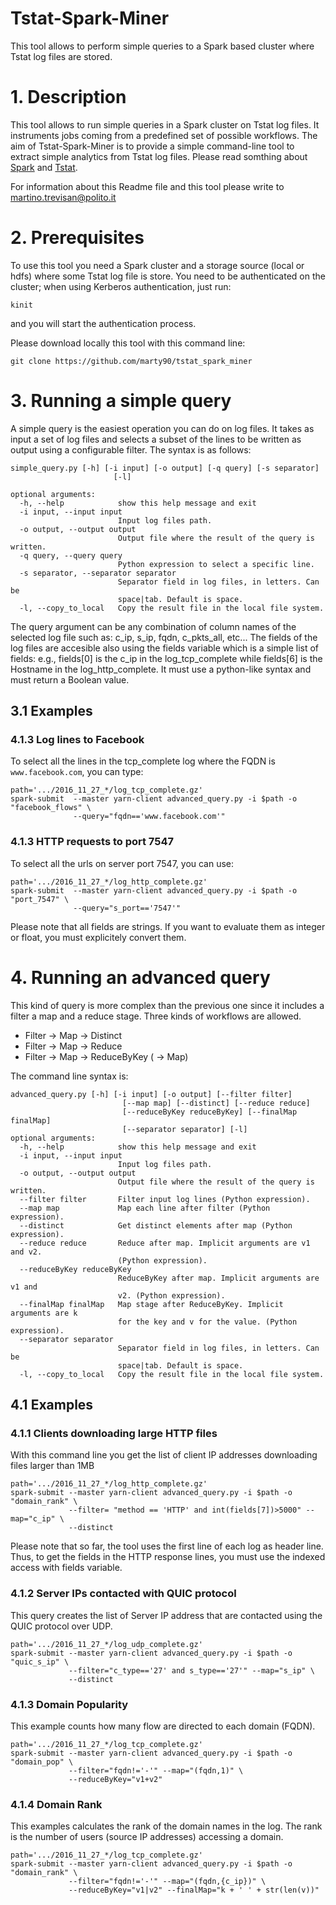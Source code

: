 # Tstat-Spark-Miner
This tool allows to perform simple queries to a Spark based cluster where Tstat log files are stored.

# 1. Description
This tool allows to run simple queries in a Spark cluster on Tstat log files.
It instruments jobs coming from a predefined set of possible workflows.
The aim of Tstat-Spark-Miner is to provide a simple command-line tool to extract simple analytics from Tstat log files.
Please read somthing about [Spark](http://spark.apache.org/) and [Tstat](http://tstat.polito.it).

For information about this Readme file and this tool please write to
[martino.trevisan@polito.it](mailto:martino.trevisan@polito.it)

# 2. Prerequisites
To use this tool you need a Spark cluster and a storage source (local or hdfs) where some Tstat log file is store.
You need to be authenticated on the cluster; when using Kerberos authentication, just run:
```
kinit
```
and you will start the authentication process.

Please download locally this tool with this command line:
```
git clone https://github.com/marty90/tstat_spark_miner
```

# 3. Running a simple query
A simple query is the easiest operation you can do on log files.
It takes as input a set of log files and selects a subset of the lines to be written as output using a configurable filter.
The syntax is as follows:
```
simple_query.py [-h] [-i input] [-o output] [-q query] [-s separator]
                       [-l]

optional arguments:
  -h, --help            show this help message and exit
  -i input, --input input
                        Input log files path.
  -o output, --output output
                        Output file where the result of the query is written.
  -q query, --query query
                        Python expression to select a specific line.
  -s separator, --separator separator
                        Separator field in log files, in letters. Can be
                        space|tab. Default is space.
  -l, --copy_to_local   Copy the result file in the local file system.

```
The query argument can be any combination of column names of the selected log file such as: c_ip, s_ip, fqdn, c_pkts_all, etc...
The fields of the log files are accesible also using the fields variable which is a simple list of fields:
e.g., fields[0] is the c_ip in the log_tcp_complete while fields[6] is the Hostname in the log_http_complete.
It must use a python-like syntax and must return a Boolean value.

## 3.1 Examples
### 4.1.3 Log lines to Facebook
To select all the lines in the tcp_complete log where the FQDN is `www.facebook.com`, you can type:
```
path='.../2016_11_27_*/log_tcp_complete.gz'
spark-submit  --master yarn-client advanced_query.py -i $path -o "facebook_flows" \
              --query="fqdn=='www.facebook.com'"
```
### 4.1.3 HTTP requests to port 7547
To select all the urls on server port 7547, you can use:
```
path='.../2016_11_27_*/log_http_complete.gz'
spark-submit  --master yarn-client advanced_query.py -i $path -o "port_7547" \
              --query="s_port=='7547'"
```
Please note that all fields are strings. If you want to evaluate them as integer or float, you must explicitely convert them.

# 4. Running an advanced query
This kind of query is more complex than the previous one since it includes a filter a map and a reduce stage.
Three kinds of workflows are allowed.
* Filter -> Map -> Distinct
* Filter -> Map -> Reduce
* Filter -> Map -> ReduceByKey ( -> Map)

The command line syntax is:
```
advanced_query.py [-h] [-i input] [-o output] [--filter filter]
                         [--map map] [--distinct] [--reduce reduce]
                         [--reduceByKey reduceByKey] [--finalMap finalMap]
                         [--separator separator] [-l]
optional arguments:
  -h, --help            show this help message and exit
  -i input, --input input
                        Input log files path.
  -o output, --output output
                        Output file where the result of the query is written.
  --filter filter       Filter input log lines (Python expression).
  --map map             Map each line after filter (Python expression).
  --distinct            Get distinct elements after map (Python expression).
  --reduce reduce       Reduce after map. Implicit arguments are v1 and v2.
                        (Python expression).
  --reduceByKey reduceByKey
                        ReduceByKey after map. Implicit arguments are v1 and
                        v2. (Python expression).
  --finalMap finalMap   Map stage after ReduceByKey. Implicit arguments are k
                        for the key and v for the value. (Python expression).
  --separator separator
                        Separator field in log files, in letters. Can be
                        space|tab. Default is space.
  -l, --copy_to_local   Copy the result file in the local file system.
```

## 4.1 Examples
### 4.1.1 Clients downloading large HTTP files
With this command line you get the list of client IP addresses downloading files larger than 1MB
```
path='.../2016_11_27_*/log_http_complete.gz'
spark-submit --master yarn-client advanced_query.py -i $path -o "domain_rank" \
             --filter= "method == 'HTTP' and int(fields[7])>5000" --map="c_ip" \
             --distinct
```
Please note that so far, the tool uses the first line of each log as header line.
Thus, to get the fields in the HTTP response lines, you must use the indexed access with fields variable.
### 4.1.2 Server IPs contacted with QUIC protocol
This query creates the list of Server IP address that are contacted using the QUIC protocol over UDP.
```
path='.../2016_11_27_*/log_udp_complete.gz'
spark-submit --master yarn-client advanced_query.py -i $path -o "quic_s_ip" \
             --filter="c_type=='27' and s_type=='27'" --map="s_ip" \
             --distinct
```
### 4.1.3 Domain Popularity
This example counts how many flow are directed to each domain (FQDN).
```
path='.../2016_11_27_*/log_tcp_complete.gz'
spark-submit --master yarn-client advanced_query.py -i $path -o "domain_pop" \
             --filter="fqdn!='-'" --map="(fqdn,1)" \
             --reduceByKey="v1+v2"
```

### 4.1.4 Domain Rank
This examples calculates the rank of the domain names in the log. The rank is the number of users (source IP addresses)
accessing a domain.
```
path='.../2016_11_27_*/log_tcp_complete.gz'
spark-submit --master yarn-client advanced_query.py -i $path -o "domain_rank" \
             --filter="fqdn!='-'" --map="(fqdn,{c_ip})" \
             --reduceByKey="v1|v2" --finalMap="k + ' ' + str(len(v))"
```
